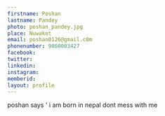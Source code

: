 ```yaml
---
firstname: Poshan
lastname: Pandey
photo: poshan_pandey.jpg
place: Nuwakot
email: poshan0126@gmail.c0m
phonenumber: 9860003427
facebook:
twitter:
linkedin:
instagram:
memberid:
layout: profile
---
```


poshan says ' i am born in nepal
dont mess with me
